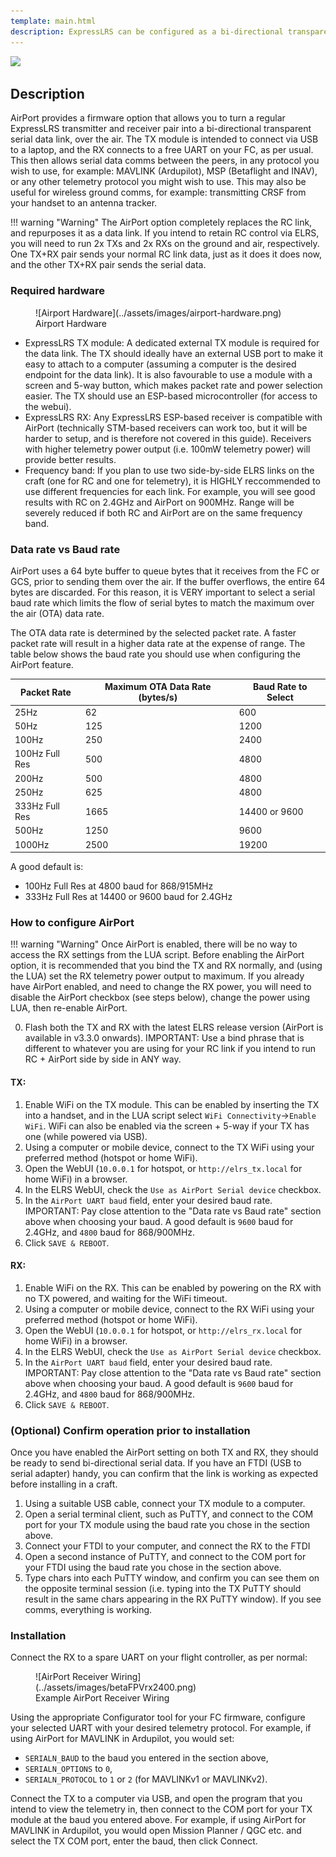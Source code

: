 ```yaml
---
template: main.html
description: ExpressLRS can be configured as a bi-directional transparent serial data link, over the air.
---
```


<img src="https://raw.githubusercontent.com/ExpressLRS/ExpressLRS-Hardware/master/img/software.png">

## Description

AirPort provides a firmware option that allows you to turn a regular ExpressLRS transmitter and receiver pair into a bi-directional transparent serial data link, over the air.
The TX module is intended to connect via USB to a laptop, and the RX connects to a free UART on your FC, as per usual. This then allows serial data comms between the peers, in any protocol you wish to use, for example: MAVLINK (Ardupilot), MSP (Betaflight and INAV), or any other telemetry protocol you might wish to use. This may also be useful for wireless ground comms, for example: transmitting CRSF from your handset to an antenna tracker.

!!! warning "Warning"
    The AirPort option completely replaces the RC link, and repurposes it as a data link. If you intend to retain RC control via ELRS, you will need to run 2x TXs and 2x RXs on the ground and air, respectively. One TX+RX pair sends your normal RC link data, just as it does it does now, and the other TX+RX pair sends the serial data.

### Required hardware

<figure markdown>
![Airport Hardware](../assets/images/airport-hardware.png)
<figcaption>Airport Hardware</figcaption>
</figure>

* ExpressLRS TX module: A dedicated external TX module is required for the data link. The TX should ideally have an external USB port to make it easy to attach to a computer (assuming a computer is the desired endpoint for the data link). It is also favourable to use a module with a screen and 5-way button, which makes packet rate and power selection easier. The TX should use an ESP-based microcontroller (for access to the webui).
* ExpressLRS RX: Any ExpressLRS ESP-based receiver is compatible with AirPort (technically STM-based receivers can work too, but it will be harder to setup, and is therefore not covered in this guide). Receivers with higher telemetry power output (i.e. 100mW telemetry power) will provide better results.
* Frequency band: If you plan to use two side-by-side ELRS links on the craft (one for RC and one for telemetry), it is HIGHLY reccommended to use different frequencies for each link. For example, you will see good results with RC on 2.4GHz and AirPort on 900MHz. Range will be severely reduced if both RC and AirPort are on the same frequency band.

### Data rate vs Baud rate

AirPort uses a 64 byte buffer to queue bytes that it receives from the FC or GCS, prior to sending them over the air. If the buffer overflows, the entire 64 bytes are discarded. For this reason, it is VERY important to select a serial baud rate which limits the flow of serial bytes to match the maximum over the air (OTA) data rate.

The OTA data rate is determined by the selected packet rate. A faster packet rate will result in a higher data rate at the expense of range. The table below shows the baud rate you should use when configuring the AirPort feature.

| Packet Rate | Maximum OTA Data Rate (bytes/s) | Baud Rate to Select |
|---|---|---|
| 25Hz | 62 | 600 |
| 50Hz | 125 | 1200 |
| 100Hz | 250 | 2400 |
| 100Hz Full Res | 500 | 4800 |
| 200Hz | 500 | 4800 |
| 250Hz | 625 | 4800 |
| 333Hz Full Res | 1665 | 14400 or 9600 |
| 500Hz | 1250 | 9600 |
| 1000Hz | 2500 | 19200 |

A good default is:
* 100Hz Full Res at 4800 baud for 868/915MHz
* 333Hz Full Res at 14400 or 9600 baud for 2.4GHz

### How to configure AirPort

!!! warning "Warning"
    Once AirPort is enabled, there will be no way to access the RX settings from the LUA script. Before enabling the AirPort option, it is recommended that you bind the TX and RX normally, and (using the LUA) set the RX telemetry power output to maximum. If you already have AirPort enabled, and need to change the RX power, you will need to disable the AirPort checkbox (see steps below), change the power using LUA, then re-enable AirPort.

0. Flash both the TX and RX with the latest ELRS release version (AirPort is available in v3.3.0 onwards). IMPORTANT: Use a bind phrase that is different to whatever you are using for your RC link if you intend to run RC + AirPort side by side in ANY way.

#### TX:
1. Enable WiFi on the TX module. This can be enabled by inserting the TX into a handset, and in the LUA script select `WiFi Connectivity`->`Enable WiFi`. WiFi can also be enabled via the screen + 5-way if your TX has one (while powered via USB).
2. Using a computer or mobile device, connect to the TX WiFi using your preferred method (hotspot or home WiFi).
3. Open the WebUI (`10.0.0.1` for hotspot, or `http://elrs_tx.local` for home WiFi) in a browser.
4. In the ELRS WebUI, check the `Use as AirPort Serial device` checkbox.
5. In the `AirPort UART baud` field, enter your desired baud rate. IMPORTANT: Pay close attention to the "Data rate vs Baud rate" section above when choosing your baud. A good default is `9600` baud for 2.4GHz, and `4800` baud for 868/900MHz.
6. Click `SAVE & REBOOT`.

#### RX:
1. Enable WiFi on the RX. This can be enabled by powering on the RX with no TX powered, and waiting for the WiFi timeout.
2. Using a computer or mobile device, connect to the RX WiFi using your preferred method (hotspot or home WiFi).
3. Open the WebUI (`10.0.0.1` for hotspot, or `http://elrs_rx.local` for home WiFi) in a browser.
4. In the ELRS WebUI, check the `Use as AirPort Serial device` checkbox.
5. In the `AirPort UART baud` field, enter your desired baud rate. IMPORTANT: Pay close attention to the "Data rate vs Baud rate" section above when choosing your baud. A good default is `9600` baud for 2.4GHz, and `4800` baud for 868/900MHz.
6. Click `SAVE & REBOOT`.

### (Optional) Confirm operation prior to installation

Once you have enabled the AirPort setting on both TX and RX, they should be ready to send bi-directional serial data. If you have an FTDI (USB to serial adapter) handy, you can confirm that the link is working as expected before installing in a craft.

1. Using a suitable USB cable, connect your TX module to a computer.
2. Open a serial terminal client, such as PuTTY, and connect to the COM port for your TX module using the baud rate you chose in the section above.
3. Connect your FTDI to your computer, and connect the RX to the FTDI
4. Open a second instance of PuTTY, and connect to the COM port for your FTDI using the baud rate you chose in the section above.
5. Type chars into each PuTTY window, and confirm you can see them on the opposite terminal session (i.e. typing into the TX PuTTY should result in the same chars appearing in the RX PuTTY window). If you see comms, everything is working.

### Installation

Connect the RX to a spare UART on your flight controller, as per normal:

<figure markdown>
![AirPort Receiver Wiring](../assets/images/betaFPVrx2400.png)
<figcaption>Example AirPort Receiver Wiring</figcaption>
</figure>

Using the appropriate Configurator tool for your FC firmware, configure your selected UART with your desired telemetry protocol. For example, if using AirPort for MAVLINK in Ardupilot, you would set:

* `SERIALN_BAUD` to the baud you entered in the section above,
* `SERIALN_OPTIONS` to `0`,
* `SERIALN_PROTOCOL` to `1` or `2` (for MAVLINKv1 or MAVLINKv2).

Connect the TX to a computer via USB, and open the program that you intend to view the telemetry in, then connect to the COM port for your TX module at the baud you entered above. For example, if using AirPort for MAVLINK in Ardupilot, you would open Mission Planner / QGC etc. and select the TX COM port, enter the baud, then click Connect.